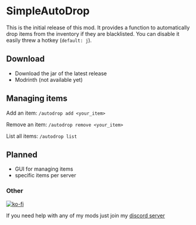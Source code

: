 # SimpleAutoDrop
This is the initial release of this mod. It provides a function to automatically drop items from the 
inventory if they are blacklisted. You can disable it easily threw a hotkey (`default: j`).

## Download
- Download the jar of the latest release
- Modrinth (not available yet)

## Managing items
Add an item: 
`
/autodrop add <your_item>
`

Remove an item:
`
/autodrop remove <your_item>
`

List all items: 
`
/autodrop list
`

## Planned

- GUI for managing items
- specific items per server

### Other
[![ko-fi](https://ko-fi.com/img/githubbutton_sm.svg)](https://ko-fi.com/I3I8F1WX4)

If you need help with any of my mods just join my [discord server](https://nyon.dev/discord)